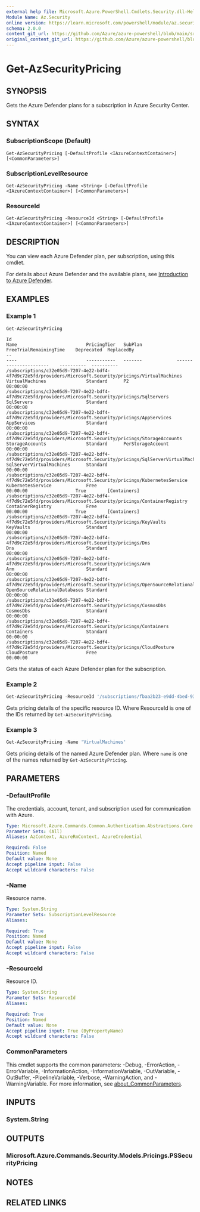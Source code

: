 ```yaml
---
external help file: Microsoft.Azure.PowerShell.Cmdlets.Security.dll-Help.xml
Module Name: Az.Security
online version: https://learn.microsoft.com/powershell/module/az.security/Get-AzSecurityPricing
schema: 2.0.0
content_git_url: https://github.com/Azure/azure-powershell/blob/main/src/Security/Security/help/Get-AzSecurityPricing.md
original_content_git_url: https://github.com/Azure/azure-powershell/blob/main/src/Security/Security/help/Get-AzSecurityPricing.md
---
```


# Get-AzSecurityPricing

## SYNOPSIS

Gets the Azure Defender plans for a subscription in Azure Security Center.

## SYNTAX

### SubscriptionScope (Default)
```
Get-AzSecurityPricing [-DefaultProfile <IAzureContextContainer>] [<CommonParameters>]
```

### SubscriptionLevelResource
```
Get-AzSecurityPricing -Name <String> [-DefaultProfile <IAzureContextContainer>] [<CommonParameters>]
```

### ResourceId
```
Get-AzSecurityPricing -ResourceId <String> [-DefaultProfile <IAzureContextContainer>] [<CommonParameters>]
```

## DESCRIPTION

You can view each Azure Defender plan, per subscription, using this cmdlet.

For details about Azure Defender and the available plans, see [Introduction to Azure Defender](https://learn.microsoft.com/azure/security-center/azure-defender).

## EXAMPLES

### Example 1

```powershell
Get-AzSecurityPricing
```

```output
Id                                                                                                                      Name                          PricingTier   SubPlan             FreeTrialRemainingTime    Deprecated  ReplacedBy
--                                                                                                                      ----                          -----------   -------             ----------------------    ----------  ----------
/subscriptions/c32e05d9-7207-4e22-bdf4-4f7d9c72e5fd/providers/Microsoft.Security/pricings/VirtualMachines               VirtualMachines               Standard      P2                  00:00:00
/subscriptions/c32e05d9-7207-4e22-bdf4-4f7d9c72e5fd/providers/Microsoft.Security/pricings/SqlServers                    SqlServers                    Standard                          00:00:00
/subscriptions/c32e05d9-7207-4e22-bdf4-4f7d9c72e5fd/providers/Microsoft.Security/pricings/AppServices                   AppServices                   Standard                          00:00:00
/subscriptions/c32e05d9-7207-4e22-bdf4-4f7d9c72e5fd/providers/Microsoft.Security/pricings/StorageAccounts               StorageAccounts               Standard      PerStorageAccount   00:00:00
/subscriptions/c32e05d9-7207-4e22-bdf4-4f7d9c72e5fd/providers/Microsoft.Security/pricings/SqlServerVirtualMachines      SqlServerVirtualMachines      Standard                          00:00:00
/subscriptions/c32e05d9-7207-4e22-bdf4-4f7d9c72e5fd/providers/Microsoft.Security/pricings/KubernetesService             KubernetesService             Free                              00:00:00                  True        [Containers]
/subscriptions/c32e05d9-7207-4e22-bdf4-4f7d9c72e5fd/providers/Microsoft.Security/pricings/ContainerRegistry             ContainerRegistry             Free                              00:00:00                  True        [Containers]
/subscriptions/c32e05d9-7207-4e22-bdf4-4f7d9c72e5fd/providers/Microsoft.Security/pricings/KeyVaults                     KeyVaults                     Standard                          00:00:00
/subscriptions/c32e05d9-7207-4e22-bdf4-4f7d9c72e5fd/providers/Microsoft.Security/pricings/Dns                           Dns                           Standard                          00:00:00
/subscriptions/c32e05d9-7207-4e22-bdf4-4f7d9c72e5fd/providers/Microsoft.Security/pricings/Arm                           Arm                           Standard                          00:00:00
/subscriptions/c32e05d9-7207-4e22-bdf4-4f7d9c72e5fd/providers/Microsoft.Security/pricings/OpenSourceRelationalDatabases OpenSourceRelationalDatabases Standard                          00:00:00
/subscriptions/c32e05d9-7207-4e22-bdf4-4f7d9c72e5fd/providers/Microsoft.Security/pricings/CosmosDbs                     CosmosDbs                     Standard                          00:00:00
/subscriptions/c32e05d9-7207-4e22-bdf4-4f7d9c72e5fd/providers/Microsoft.Security/pricings/Containers                    Containers                    Standard                          00:00:00
/subscriptions/c32e05d9-7207-4e22-bdf4-4f7d9c72e5fd/providers/Microsoft.Security/pricings/CloudPosture                  CloudPosture                  Free                              00:00:00
```

Gets the status of each Azure Defender plan for the subscription.

### Example 2

```powershell
Get-AzSecurityPricing -ResourceId '/subscriptions/fbaa2b23-e9dd-4bed-93c1-9e2a44f64bc0/providers/Microsoft.Security/pricings/VirtualMachines'
```

Gets pricing details of the specific resource ID. Where ResourceId is one of the IDs returned by `Get-AzSecurityPricing`.

### Example 3

```powershell
Get-AzSecurityPricing -Name 'VirtualMachines'
```

Gets pricing details of the named Azure Defender plan. Where `name` is one of the names returned by `Get-AzSecurityPricing`.

## PARAMETERS

### -DefaultProfile

The credentials, account, tenant, and subscription used for communication with Azure.

```yaml
Type: Microsoft.Azure.Commands.Common.Authentication.Abstractions.Core.IAzureContextContainer
Parameter Sets: (All)
Aliases: AzContext, AzureRmContext, AzureCredential

Required: False
Position: Named
Default value: None
Accept pipeline input: False
Accept wildcard characters: False
```

### -Name

Resource name.

```yaml
Type: System.String
Parameter Sets: SubscriptionLevelResource
Aliases:

Required: True
Position: Named
Default value: None
Accept pipeline input: False
Accept wildcard characters: False
```

### -ResourceId

Resource ID.

```yaml
Type: System.String
Parameter Sets: ResourceId
Aliases:

Required: True
Position: Named
Default value: None
Accept pipeline input: True (ByPropertyName)
Accept wildcard characters: False
```

### CommonParameters
This cmdlet supports the common parameters: -Debug, -ErrorAction, -ErrorVariable, -InformationAction, -InformationVariable, -OutVariable, -OutBuffer, -PipelineVariable, -Verbose, -WarningAction, and -WarningVariable. For more information, see [about_CommonParameters](http://go.microsoft.com/fwlink/?LinkID=113216).

## INPUTS

### System.String

## OUTPUTS

### Microsoft.Azure.Commands.Security.Models.Pricings.PSSecurityPricing

## NOTES

## RELATED LINKS
